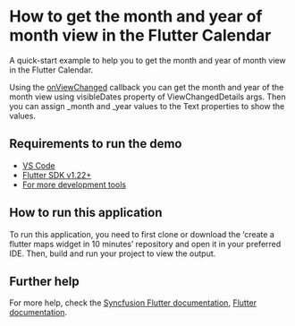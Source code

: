 # How to get the month and year of month view in the Flutter Calendar

A quick-start example to help you to get the month and year of month view in the Flutter Calendar.

Using the [onViewChanged](https://pub.dev/documentation/syncfusion_flutter_calendar/latest/calendar/SfCalendar/onViewChanged.html) callback you can get the month and year of the month view using visibleDates property of ViewChangedDetails args. Then you can assign _month and _year values to the Text properties to show the values.


## Requirements to run the demo
* [VS Code](https://code.visualstudio.com/download)
* [Flutter SDK v1.22+](https://flutter.dev/docs/development/tools/sdk/overview)
* [For more development tools](https://flutter.dev/docs/development/tools/devtools/overview)

## How to run this application
To run this application, you need to first clone or download the ‘create a flutter maps widget in 10 minutes’ repository and open it in your preferred IDE. Then, build and run your project to view the output.

## Further help
For more help, check the [Syncfusion Flutter documentation](https://help.syncfusion.com/flutter/introduction/overview),
 [Flutter documentation](https://flutter.dev/docs/get-started/install).
